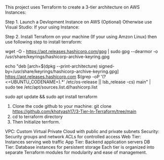 This project uses Terraform to create a 3-tier architecture on AWS Instances:

Step 1. Launch a Devlopment Instance on AWS (Optional) Otherwise use Visual Studio:
If your using Instance:

Step 2. Install Terraform on your machine (If your using Amzon Linux) then use following step to install terraform:

wget -O - https://apt.releases.hashicorp.com/gpg | sudo gpg --dearmor -o /usr/share/keyrings/hashicorp-archive-keyring.gpg

echo "deb [arch=$(dpkg --print-architecture) signed-by=/usr/share/keyrings/hashicorp-archive-keyring.gpg] https://apt.releases.hashicorp.com $(grep -oP '(?<=UBUNTU_CODENAME=).*' /etc/os-release || lsb_release -cs) main" | sudo tee /etc/apt/sources.list.d/hashicorp.list

sudo apt update && sudo apt install terraform


1. Clone the code github to your machine: git clone https://github.com/khotyash17/3-Tier-In-Terraform/tree/main
2. cd to terraform directory
3. Then Initialize terrform.

VPC: Custom Virtual Private Cloud with public and private subnets
Security: Security groups and network ACLs for controlled access
Web Tier: Instances serving web traffic
App Tier: Backend application servers
DB Tier: Database instances for persistent storage
Each tier is organized into separate Terraform modules for modularity and ease of management.

